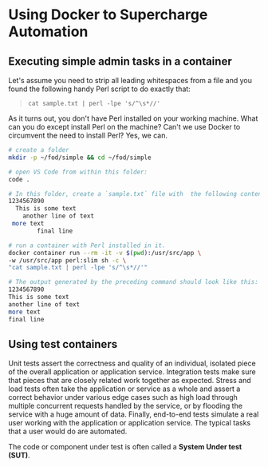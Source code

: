 # Using Docker to Supercharge Automation

## Executing simple admin tasks in a container

Let's assume you need to strip all leading whitespaces from a file and you found the following handy Perl script to do exactly that:  

> `cat sample.txt | perl -lpe 's/^\s*//'`  

As it turns out, you don't have Perl installed on your working machine. What can you do except install Perl on the machine? Can't we use Docker to circumvent the need to install Perl? Yes, we can.  

```sh
# create a folder
mkdir -p ~/fod/simple && cd ~/fod/simple

# open VS Code from within this folder:
code .

# In this folder, create a `sample.txt` file with  the following content:
1234567890
  This is some text
    another line of text
 more text
        final line

# run a container with Perl installed in it. 
docker container run --rm -it -v $(pwd):/usr/src/app \
-w /usr/src/app perl:slim sh -c \
"cat sample.txt | perl -lpe 's/^\s*//'"

# The output generated by the preceding command should look like this:
1234567890
This is some text
another line of text
more text
final line
```

## Using test containers

Unit tests assert the correctness and quality of an individual, isolated piece of the overall application or application service. Integration tests make sure that pieces that are closely related work together as expected. Stress and load tests often take the application or service as a whole and assert a correct behavior under various edge cases such as high load through multiple concurrent requests handled by the service, or by flooding the service with a huge amount of data. Finally, end-to-end tests simulate a real user working with the application or application service. The typical tasks that a user would do are automated.  

The code or component under test is often called a **System Under test (SUT)**.  
